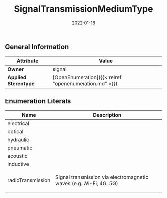 ﻿---
title: SignalTransmissionMediumType
toc: false
type: specs
date: "2022-01-18"
draft: false
specification: VEC
version: 1.2.2
documentType: "Recommendation"
elementType: Class
classes:
  - SignalTransmissionMediumType
menu_name: vec-1.2.2
---


## General Information

| Attribute               | Value |
|-------------------------|-------|
| **Owner**               | signal |
| **Applied Stereotype**  | [OpenEnumeration]({{< relref "openenumeration.md" >}})<br/>  |

## Enumeration Literals
| Name          | **Description** |
|---------------|-----------------|
| electrical |  |
| optical |  |
| hydraulic |  |
| pneumatic |  |
| acoustic |  |
| inductive |  |
| radioTransmission | <p> Signal transmission via electromagnetic waves (e.g. Wi-Fi, 4G, 5G)      </p> |

